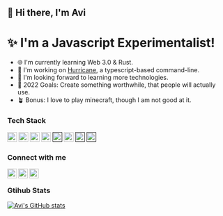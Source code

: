 ## 👋 Hi there, I'm Avi

# ✨ I'm a Javascript Experimentalist!

- 🌐 I'm currently learning Web 3.0 & Rust.
- 🦫 I'm working on [Hurricane](https://github.com/AviAvinav/Hurricane), a typescript-based command-line.
- 🤖 I'm looking forward to learning more technologies.
- 📅 2022 Goals: Create something worthwhile, that people will actually use.
- 🪴 Bonus: I love to play minecraft, though I am not good at it.

### Tech Stack

[<img algin="left" alt="https://nextjs.org/" width="22px" src="https://cdn.icon-icons.com/icons2/3392/PNG/512/nextjs_icon_213852.png" />](https://nextjs.org/)
[<img algin="left" alt="https://reactjs.org/" width="22px" src="https://cdn-icons-png.flaticon.com/512/919/919851.png" />](https://reactjs.org/)
[<img algin="left" alt="https://tailwindcss.com/" width="22px" src="https://tailwindcss.com/_next/static/media/tailwindcss-mark.79614a5f61617ba49a0891494521226b.svg" />](https://tailwindcss.com/)
[<img algin="left" alt="https://nodejs.org/en/" width="22px" src="https://cdn-icons-png.flaticon.com/512/5968/5968322.png" />](https://nodejs.org/en/)
[<img algin="left" width="22px" src="https://cdn-icons-png.flaticon.com/512/5968/5968292.png" />]()
[<img algin="left" alt="https://www.typescriptlang.org/" width="22px" src="https://cdn-icons-png.flaticon.com/512/5968/5968381.png" />](https://www.typescriptlang.org/)
[<img algin="left" width="22px" src="https://cdn-icons-png.flaticon.com/512/174/174854.png" />]()
[<img algin="left" width="22px" src="https://cdn-icons-png.flaticon.com/512/732/732190.png" />]()

### Connect with me

[<img align="left" alt="https://aviavinav.github.io/" width="22px" src="https://cdn-icons.flaticon.com/png/512/3449/premium/3449746.png?token=exp=1650137601~hmac=ba295163549524c422ad32eba5792f38" />][website]
[<img align="left" alt="https://linkedin.com/in/avi-avinav" width="22px" src="https://cdn-icons-png.flaticon.com/512/1384/1384062.png" />][linkedin]
[<img align="left" alt="https://twitter.com/aviavinav0" width="22px" src="https://cdn-icons-png.flaticon.com/512/733/733579.png" />][twitter]

<br/>

<!---
### Languages & Tools

<img align="left" alt="HTML5" width="26px" src="https://raw.githubusercontent.com/github/explore/80688e429a7d4ef2fca1e82350fe8e3517d3494d/topics/html/html.png" />
<img align="left" alt="CSS3" width="26px" src="https://raw.githubusercontent.com/github/explore/80688e429a7d4ef2fca1e82350fe8e3517d3494d/topics/css/css.png" />
<img align="left" alt="TailwindCSS" width="26px" src="https://github.com/github/explore/blob/main/topics/tailwind/tailwind.png?raw=true" />
<img align="left" alt="JavaScript" width="26px" src="https://raw.githubusercontent.com/github/explore/80688e429a7d4ef2fca1e82350fe8e3517d3494d/topics/javascript/javascript.png" />
<img align="left" alt="React" width="26px" src="https://raw.githubusercontent.com/github/explore/80688e429a7d4ef2fca1e82350fe8e3517d3494d/topics/react/react.png" />
<img align="left" alt="Next.js" width="26px" src="https://github.com/github/explore/blob/main/topics/nextjs/nextjs.png?raw=true" />
<img align="left" alt="GraphQL" width="26px" src="https://raw.githubusercontent.com/github/explore/80688e429a7d4ef2fca1e82350fe8e3517d3494d/topics/graphql/graphql.png" />
<img align="left" alt="Node.js" width="26px" src="https://raw.githubusercontent.com/github/explore/80688e429a7d4ef2fca1e82350fe8e3517d3494d/topics/nodejs/nodejs.png" />
<img align="left" alt="MongoDB" width="26px" src="https://raw.githubusercontent.com/github/explore/80688e429a7d4ef2fca1e82350fe8e3517d3494d/topics/mongodb/mongodb.png" />
<img align="left" alt="Firebase" width="26px" src="https://github.com/github/explore/blob/main/topics/firebase/firebase.png?raw=true" />
<img align="left" alt="Git" width="26px" src="https://raw.githubusercontent.com/github/explore/80688e429a7d4ef2fca1e82350fe8e3517d3494d/topics/git/git.png" />

<br/>

<br/> --->

<!--- [![Top Langs](https://github-readme-stats.vercel.app/api/top-langs/?username=aviavinav&hide=java&exclude_repo=DeSo-Blockchain-Setup--MLH-LHD-Build-Day-4)](https://github.com/anuraghazra/github-readme-stats) --->

### Gtihub Stats

[![Avi's GitHub stats](https://github-readme-stats.vercel.app/api?username=aviavinav&show_icons=true&count_private=true&include_all_commits=true&theme=tokyonight)](https://github.com/anuraghazra/github-readme-stats)

[website]: https://aviavinav.github.io
[linkedin]: https://linkedin.com/in/avi-avinav
[twitter]: https://twitter.com/aviavinav0
